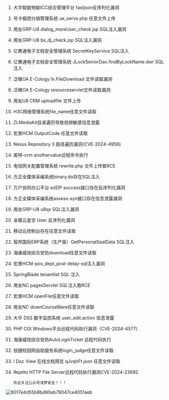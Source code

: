 1. 大华智能物联ICC综合管理平台 fastjson反序列化漏洞
2. 号卡极团分销管理系统 ue_serve.php 任意文件上传
3. 用友GRP-U8 dialog_moreUser_check.jsp SQL注入漏洞
4. 用友GRP-U8 bx_dj_check.jsp SQL注入漏洞
5. 亿赛通电子文档安全管理系统 SecretKeyService SQL注入
6. 亿赛通电子文档安全管理系统 JLockSeniorDao.findByLockName.dwr SQL注入
7. 泛微OA E-Cology ln.FileDownload 文件读取漏洞
8. 泛微OA E-Cology resourceservlet文件读取漏洞
9. 用友U8 CRM uploadfile 文件上传
10. H3C网络管理系统file\_name任意文件读取
11. ZLMediaKit目录遍历导致视频敏感信息泄露
12. 宏景HCM OutputCode 任意文件读取
13. Nexus Repository 3 路径遍历漏洞(CVE-2024-4956)
14. 美特-crm anothervalue远程命令执行
15. 电信网关配置管理系统 rewrite.php 文件上传致RCE
16. 方正全媒体采编系统binary.do存在SQL注入
17. 万户协同办公平台 ezEIP success接口存在反序列化漏洞
18. 方正全媒体采编系统assess-syn接口存在信息泄露漏洞
19. 用友GRP-U8 u8qx SQL注入漏洞
20. 金蝶云星空 User 反序列化漏洞
21. 移动云控制台存在任意文件读取
22. 智邦国际ERP系统（生产版）GetPersonalSealData SQL注入
23. 海康威视综合安防download任意文件读取
24. 宏景HCM-pos_dept_post-delay-sql注入漏洞
25. SpringBlade tenantlist SQL 注入
26. 用友NC pagesServlet SQL注入致RCE
27. 宏景HCM openFile任意文件读取
28. 用友NC downCourseWare任意文件读取
29. 大华 DSS 数字监控系统 user_edit.action 信息泄露
30. PHP CGI Windows平台远程代码执行漏洞（CVE-2024-4577）
31. 海康威视综合安防AutoLoginTicket 远程代码执行
32. 锐捷校园网自助服务系统login_judge任意文件读取
33. I Doc View 在线文档预览 qJvqhFt.json 任意文件读取
34. Rejetto HTTP File Server远程代码执行漏洞CVE-2024-23692





        欢迎关注公众号浅梦安全！！！

![6017e4d55b8bd80eb79047ce4051aeb](https://github.com/onewinner/POCS/assets/94044430/0fba0d53-fe95-4206-92ce-20f91d4ded75)


